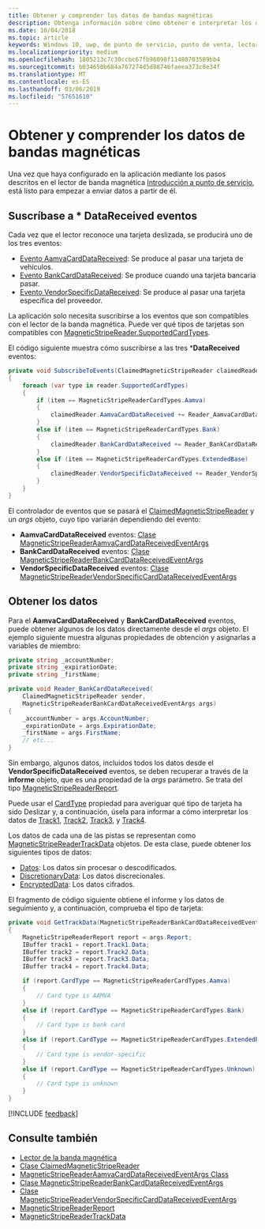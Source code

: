```yaml
---
title: Obtener y comprender los datos de bandas magnéticas
description: Obtenga información sobre cómo obtener e interpretar los datos de una banda magnética.
ms.date: 10/04/2018
ms.topic: article
keywords: Windows 10, uwp, de punto de servicio, punto de venta, lector de banda magnética
ms.localizationpriority: medium
ms.openlocfilehash: 1805213c7c30ccbc67fb96098f11480703589bb4
ms.sourcegitcommit: b034650b684a767274d5d88746faeea373c8e34f
ms.translationtype: MT
ms.contentlocale: es-ES
ms.lasthandoff: 03/06/2019
ms.locfileid: "57651610"
---
```

# <a name="obtain-and-understand-magnetic-stripe-data"></a>Obtener y comprender los datos de bandas magnéticas

Una vez que haya configurado en la aplicación mediante los pasos descritos en el lector de banda magnética [Introducción a punto de servicio](pos-basics.md), está listo para empezar a enviar datos a partir de él.

## <a name="subscribe-to-datareceived-events"></a>Suscríbase a * DataReceived eventos

Cada vez que el lector reconoce una tarjeta deslizada, se producirá uno de los tres eventos:

* [Evento AamvaCardDataReceived](https://docs.microsoft.com/uwp/api/windows.devices.pointofservice.claimedmagneticstripereader.aamvacarddatareceived): Se produce al pasar una tarjeta de vehículos.
* [Evento BankCardDataReceived](https://docs.microsoft.com/uwp/api/windows.devices.pointofservice.claimedmagneticstripereader.aamvacarddatareceived): Se produce cuando una tarjeta bancaria pasar.
* [Evento VendorSpecificDataReceived](https://docs.microsoft.com/uwp/api/windows.devices.pointofservice.claimedmagneticstripereader.vendorspecificdatareceived): Se produce al pasar una tarjeta específica del proveedor.

La aplicación solo necesita suscribirse a los eventos que son compatibles con el lector de la banda magnética. Puede ver qué tipos de tarjetas son compatibles con [MagneticStripeReader.SupportedCardTypes](https://docs.microsoft.com/uwp/api/windows.devices.pointofservice.magneticstripereader.supportedcardtypes
).

El código siguiente muestra cómo suscribirse a las tres ***DataReceived** eventos:

```cs
private void SubscribeToEvents(ClaimedMagneticStripeReader claimedReader, MagneticStripeReader reader)
{
    foreach (var type in reader.SupportedCardTypes)
    {
        if (item == MagneticStripeReaderCardTypes.Aamva)
        {
            claimedReader.AamvaCardDataReceived += Reader_AamvaCardDataReceived;
        }
        else if (item == MagneticStripeReaderCardTypes.Bank)
        {
            claimedReader.BankCardDataReceived += Reader_BankCardDataReceived;
        }
        else if (item == MagneticStripeReaderCardTypes.ExtendedBase)
        {
            claimedReader.VendorSpecificDataReceived += Reader_VendorSpecificDataReceived;
        }
    }
}
```

El controlador de eventos que se pasará el [ClaimedMagneticStripeReader](https://docs.microsoft.com/uwp/api/windows.devices.pointofservice.claimedmagneticstripereader) y un *args* objeto, cuyo tipo variarán dependiendo del evento:

* **AamvaCardDataReceived** eventos: [Clase MagneticStripeReaderAamvaCardDataReceivedEventArgs](https://docs.microsoft.com/uwp/api/windows.devices.pointofservice.magneticstripereaderaamvacarddatareceivedeventargs)
* **BankCardDataReceived** eventos: [Clase MagneticStripeReaderBankCardDataReceivedEventArgs](https://docs.microsoft.com/uwp/api/windows.devices.pointofservice.magneticstripereaderbankcarddatareceivedeventargs)
* **VendorSpecificDataReceived** eventos: [Clase MagneticStripeReaderVendorSpecificCardDataReceivedEventArgs](https://docs.microsoft.com/uwp/api/windows.devices.pointofservice.magneticstripereadervendorspecificcarddatareceivedeventargs)

## <a name="get-the-data"></a>Obtener los datos

Para el **AamvaCardDataReceived** y **BankCardDataReceived** eventos, puede obtener algunos de los datos directamente desde el *args* objeto. El ejemplo siguiente muestra algunas propiedades de obtención y asignarlas a variables de miembro:

```cs
private string _accountNumber;
private string _expirationDate;
private string _firstName;

private void Reader_BankCardDataReceived(
    ClaimedMagneticStripeReader sender, 
    MagneticStripeReaderBankCardDataReceivedEventArgs args)
{
    _accountNumber = args.AccountNumber;
    _expirationDate = args.ExpirationDate;
    _firstName = args.FirstName;
    // etc...
}
```

Sin embargo, algunos datos, incluidos todos los datos desde el **VendorSpecificDataReceived** eventos, se deben recuperar a través de la **informe** objeto, que es una propiedad de la *args* parámetro. Se trata del tipo [MagneticStripeReaderReport](https://docs.microsoft.com/uwp/api/windows.devices.pointofservice.magneticstripereaderreport).

Puede usar el [CardType](https://docs.microsoft.com/uwp/api/windows.devices.pointofservice.magneticstripereaderreport.cardtype) propiedad para averiguar qué tipo de tarjeta ha sido Deslizar y, a continuación, úsela para informar a cómo interpretar los datos de [Track1](https://docs.microsoft.com/uwp/api/windows.devices.pointofservice.magneticstripereaderreport.track1), [Track2](https://docs.microsoft.com/uwp/api/windows.devices.pointofservice.magneticstripereaderreport.track2), [ Track3](https://docs.microsoft.com/uwp/api/windows.devices.pointofservice.magneticstripereaderreport.track3), y [Track4](https://docs.microsoft.com/uwp/api/windows.devices.pointofservice.magneticstripereaderreport.track4).

Los datos de cada una de las pistas se representan como [MagneticStripeReaderTrackData](https://docs.microsoft.com/uwp/api/windows.devices.pointofservice.magneticstripereadertrackdata) objetos. De esta clase, puede obtener los siguientes tipos de datos:

* [Datos](https://docs.microsoft.com/uwp/api/windows.devices.pointofservice.magneticstripereadertrackdata.data): Los datos sin procesar o descodificados.
* [DiscretionaryData](https://docs.microsoft.com/uwp/api/windows.devices.pointofservice.magneticstripereadertrackdata.discretionarydata): Los datos discrecionales. 
* [EncryptedData](https://docs.microsoft.com/uwp/api/windows.devices.pointofservice.magneticstripereadertrackdata.encrypteddata): Los datos cifrados.

El fragmento de código siguiente obtiene el informe y los datos de seguimiento y, a continuación, comprueba el tipo de tarjeta:

```cs
private void GetTrackData(MagneticStripeReaderBankCardDataReceivedEventArgs args)
{
    MagneticStripeReaderReport report = args.Report;
    IBuffer track1 = report.Track1.Data;
    IBuffer track2 = report.Track2.Data;
    IBuffer track3 = report.Track3.Data;
    IBuffer track4 = report.Track4.Data;

    if (report.CardType == MagneticStripeReaderCardTypes.Aamva)
    {
        // Card type is AAMVA
    }
    else if (report.CardType == MagneticStripeReaderCardTypes.Bank)
    {
        // Card type is bank card
    }
    else if (report.CardType == MagneticStripeReaderCardTypes.ExtendedBase)
    {
        // Card type is vendor-specific
    }
    else if (report.CardType == MagneticStripeReaderCardTypes.Unknown)
    {
        // Card type is unknown
    }
}
```

[!INCLUDE [feedback](./includes/pos-feedback.md)]

## <a name="see-also"></a>Consulte también

* [Lector de la banda magnética](pos-magnetic-stripe-reader.md)
* [Clase ClaimedMagneticStripeReader](https://docs.microsoft.com/uwp/api/windows.devices.pointofservice.claimedmagneticstripereader)
* [MagneticStripeReaderAamvaCardDataReceivedEventArgs Class](https://docs.microsoft.com/uwp/api/windows.devices.pointofservice.magneticstripereaderaamvacarddatareceivedeventargs)
* [Clase MagneticStripeReaderBankCardDataReceivedEventArgs](https://docs.microsoft.com/uwp/api/windows.devices.pointofservice.magneticstripereaderbankcarddatareceivedeventargs)
* [Clase MagneticStripeReaderVendorSpecificCardDataReceivedEventArgs](https://docs.microsoft.com/uwp/api/windows.devices.pointofservice.magneticstripereadervendorspecificcarddatareceivedeventargs)
* [MagneticStripeReaderReport](https://docs.microsoft.com/uwp/api/windows.devices.pointofservice.magneticstripereaderreport)
* [MagneticStripeReaderTrackData](https://docs.microsoft.com/uwp/api/windows.devices.pointofservice.magneticstripereadertrackdata)